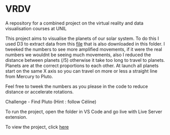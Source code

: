 # VRDV
A repository for a combined project on the virtual reality and data visualisation courses at UNIL

This project aims to visualise the planets of our solar system. To do this I used D3 to extract data from this [file](https://github.com/devstronomy/nasa-data-scraper/blob/master/data/csv/planets.csv) that is also downloaded in this folder. I tweeked the numbers to see more amplified movements, if it were the real numbers we wouldnt be seeing much movements, also I reduced the distance between planets (/5) otherwise it take too long to travel to planets. Planets are at the correct proportions to each other. At launch all planets start on the same X axis so you can travel on more or less a straight line from Mercury to Pluto.

Feel free to tweek the numbers as you please in the code to reduce distance or accelerate rotations.

Challenge - Find Pluto (Hint : follow Céline)

To run the project, open the folder in VS Code and go live with Live Server extension. 

To view the project, click [here](solar-system-psi-mauve.vercel.app)
